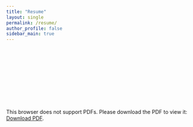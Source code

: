 ```yaml
---
title: "Resume"
layout: single
permalink: /resume/
author_profile: false
sidebar_main: true
---
```


<object data="../resume/resume24-3-18.pdf" type="application/pdf" width="700px" height="700px">
    <embed src="http://yoursite.com/the.pdf">
        <p>This browser does not support PDFs. Please download the PDF to view it: <a href="../resume/resume24-3-18.pdf">Download PDF</a>.</p>
    </embed>
</object>